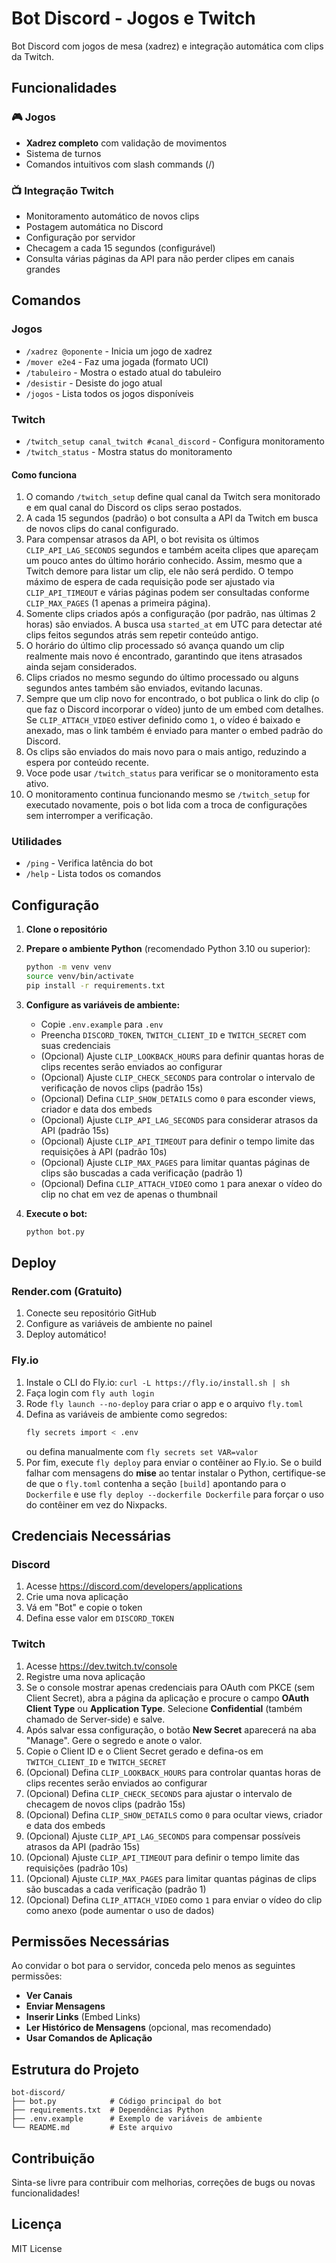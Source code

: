 # Bot Discord - Jogos e Twitch

Bot Discord com jogos de mesa (xadrez) e integração automática com clips da Twitch.

## Funcionalidades

### 🎮 Jogos
- **Xadrez completo** com validação de movimentos
- Sistema de turnos
- Comandos intuitivos com slash commands (/)

### 📺 Integração Twitch
- Monitoramento automático de novos clips
- Postagem automática no Discord
- Configuração por servidor
- Checagem a cada 15 segundos (configurável)
- Consulta várias páginas da API para não perder clipes em canais grandes

## Comandos

### Jogos
- `/xadrez @oponente` - Inicia um jogo de xadrez
- `/mover e2e4` - Faz uma jogada (formato UCI)
- `/tabuleiro` - Mostra o estado atual do tabuleiro
- `/desistir` - Desiste do jogo atual
- `/jogos` - Lista todos os jogos disponíveis

### Twitch
- `/twitch_setup canal_twitch #canal_discord` - Configura monitoramento
- `/twitch_status` - Mostra status do monitoramento

#### Como funciona
1. O comando `/twitch_setup` define qual canal da Twitch sera monitorado e em qual canal do Discord os clips serao postados.
2. A cada 15 segundos (padrão) o bot consulta a API da Twitch em busca de novos clips do canal configurado.
3. Para compensar atrasos da API, o bot revisita os últimos `CLIP_API_LAG_SECONDS` segundos e também aceita clipes que apareçam um pouco antes do último horário conhecido. Assim, mesmo que a Twitch demore para listar um clip, ele não será perdido. O tempo máximo de espera de cada requisição pode ser ajustado via `CLIP_API_TIMEOUT` e várias páginas podem ser consultadas conforme `CLIP_MAX_PAGES` (1 apenas a primeira página).
4. Somente clips criados após a configuração (por padrão, nas últimas 2 horas) são enviados. A busca usa `started_at` em UTC para detectar até clips feitos segundos atrás sem repetir conteúdo antigo.
5. O horário do último clip processado só avança quando um clip realmente mais novo é encontrado, garantindo que itens atrasados ainda sejam considerados.
6. Clips criados no mesmo segundo do último processado ou alguns segundos antes também são enviados, evitando lacunas.
7. Sempre que um clip novo for encontrado, o bot publica o link do clip (o que faz o Discord incorporar o vídeo) junto de um embed com detalhes. Se `CLIP_ATTACH_VIDEO` estiver definido como `1`, o vídeo é baixado e anexado, mas o link também é enviado para manter o embed padrão do Discord.
8. Os clips são enviados do mais novo para o mais antigo, reduzindo a espera por conteúdo recente.
9. Voce pode usar `/twitch_status` para verificar se o monitoramento esta ativo.
10. O monitoramento continua funcionando mesmo se `/twitch_setup` for executado novamente,
    pois o bot lida com a troca de configurações sem interromper a verificação.

### Utilidades
- `/ping` - Verifica latência do bot
- `/help` - Lista todos os comandos

## Configuração

1. **Clone o repositório**
2. **Prepare o ambiente Python** (recomendado Python 3.10 ou superior):
   ```bash
   python -m venv venv
   source venv/bin/activate
   pip install -r requirements.txt
   ```

3. **Configure as variáveis de ambiente:**
   - Copie `.env.example` para `.env`
   - Preencha `DISCORD_TOKEN`, `TWITCH_CLIENT_ID` e `TWITCH_SECRET` com suas credenciais
   - (Opcional) Ajuste `CLIP_LOOKBACK_HOURS` para definir quantas horas de clips recentes serão enviados ao configurar
   - (Opcional) Ajuste `CLIP_CHECK_SECONDS` para controlar o intervalo de verificação de novos clips (padrão 15s)
   - (Opcional) Defina `CLIP_SHOW_DETAILS` como `0` para esconder views, criador e data dos embeds
   - (Opcional) Ajuste `CLIP_API_LAG_SECONDS` para considerar atrasos da API (padrão 15s)
   - (Opcional) Ajuste `CLIP_API_TIMEOUT` para definir o tempo limite das requisições à API (padrão 10s)
   - (Opcional) Ajuste `CLIP_MAX_PAGES` para limitar quantas páginas de clips são buscadas a cada verificação (padrão 1)
   - (Opcional) Defina `CLIP_ATTACH_VIDEO` como `1` para anexar o vídeo do clip no chat em vez de apenas o thumbnail

4. **Execute o bot:**
   ```bash
   python bot.py
   ```

## Deploy

### Render.com (Gratuito)
1. Conecte seu repositório GitHub
2. Configure as variáveis de ambiente no painel
3. Deploy automático!

### Fly.io
1. Instale o CLI do Fly.io: `curl -L https://fly.io/install.sh | sh`
2. Faça login com `fly auth login`
3. Rode `fly launch --no-deploy` para criar o app e o arquivo `fly.toml`
4. Defina as variáveis de ambiente como segredos:
   ```bash
   fly secrets import < .env
   ```
   ou defina manualmente com `fly secrets set VAR=valor`
5. Por fim, execute `fly deploy` para enviar o contêiner ao Fly.io.
   Se o build falhar com mensagens do **mise** ao tentar instalar o Python,
   certifique-se de que o `fly.toml` contenha a seção `[build]` apontando para o
   `Dockerfile` e use `fly deploy --dockerfile Dockerfile` para forçar o uso do
   contêiner em vez do Nixpacks.

## Credenciais Necessárias

### Discord
1. Acesse https://discord.com/developers/applications
2. Crie uma nova aplicação
3. Vá em "Bot" e copie o token
4. Defina esse valor em `DISCORD_TOKEN`

### Twitch
1. Acesse https://dev.twitch.tv/console
2. Registre uma nova aplicação
3. Se o console mostrar apenas credenciais para OAuth com PKCE (sem Client Secret), abra a página da aplicação e procure o campo **OAuth Client Type** ou **Application Type**. Selecione **Confidential** (também chamado de Server‑side) e salve.
4. Após salvar essa configuração, o botão **New Secret** aparecerá na aba "Manage". Gere o segredo e anote o valor.
5. Copie o Client ID e o Client Secret gerado e defina-os em `TWITCH_CLIENT_ID` e `TWITCH_SECRET`
6. (Opcional) Defina `CLIP_LOOKBACK_HOURS` para controlar quantas horas de clips recentes serão enviados ao configurar
7. (Opcional) Defina `CLIP_CHECK_SECONDS` para ajustar o intervalo de checagem de novos clips (padrão 15s)
8. (Opcional) Defina `CLIP_SHOW_DETAILS` como `0` para ocultar views, criador e data dos embeds
9. (Opcional) Ajuste `CLIP_API_LAG_SECONDS` para compensar possíveis atrasos da API (padrão 15s)
10. (Opcional) Ajuste `CLIP_API_TIMEOUT` para definir o tempo limite das requisições (padrão 10s)
11. (Opcional) Ajuste `CLIP_MAX_PAGES` para limitar quantas páginas de clips são buscadas a cada verificação (padrão 1)
12. (Opcional) Defina `CLIP_ATTACH_VIDEO` como `1` para enviar o vídeo do clip como anexo (pode aumentar o uso de dados)

## Permissões Necessárias

Ao convidar o bot para o servidor, conceda pelo menos as seguintes permissões:
- **Ver Canais**
- **Enviar Mensagens**
- **Inserir Links** (Embed Links)
- **Ler Histórico de Mensagens** (opcional, mas recomendado)
- **Usar Comandos de Aplicação**


## Estrutura do Projeto

```
bot-discord/
├── bot.py            # Código principal do bot
├── requirements.txt  # Dependências Python
├── .env.example      # Exemplo de variáveis de ambiente
└── README.md         # Este arquivo
```

## Contribuição

Sinta-se livre para contribuir com melhorias, correções de bugs ou novas funcionalidades!

## Licença

MIT License
